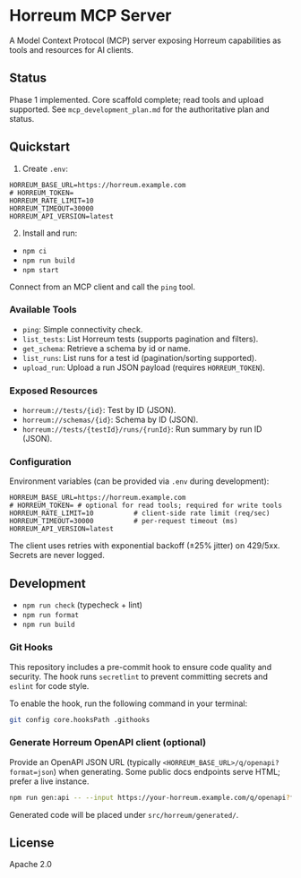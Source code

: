 # Horreum MCP Server

A Model Context Protocol (MCP) server exposing Horreum capabilities as tools and
resources for AI clients.

## Status

Phase 1 implemented. Core scaffold complete; read tools and upload supported.
See `mcp_development_plan.md` for the authoritative plan and status.

## Quickstart

1. Create `.env`:

```
HORREUM_BASE_URL=https://horreum.example.com
# HORREUM_TOKEN=
HORREUM_RATE_LIMIT=10
HORREUM_TIMEOUT=30000
HORREUM_API_VERSION=latest
```

2. Install and run:

- `npm ci`
- `npm run build`
- `npm start`

Connect from an MCP client and call the `ping` tool.

### Available Tools

- `ping`: Simple connectivity check.
- `list_tests`: List Horreum tests (supports pagination and filters).
- `get_schema`: Retrieve a schema by id or name.
- `list_runs`: List runs for a test id (pagination/sorting supported).
- `upload_run`: Upload a run JSON payload (requires `HORREUM_TOKEN`).

### Exposed Resources

- `horreum://tests/{id}`: Test by ID (JSON).
- `horreum://schemas/{id}`: Schema by ID (JSON).
- `horreum://tests/{testId}/runs/{runId}`: Run summary by run ID (JSON).

### Configuration

Environment variables (can be provided via `.env` during development):

```
HORREUM_BASE_URL=https://horreum.example.com
# HORREUM_TOKEN= # optional for read tools; required for write tools
HORREUM_RATE_LIMIT=10          # client-side rate limit (req/sec)
HORREUM_TIMEOUT=30000          # per-request timeout (ms)
HORREUM_API_VERSION=latest
```

The client uses retries with exponential backoff (±25% jitter) on 429/5xx.
Secrets are never logged.

## Development

- `npm run check` (typecheck + lint)
- `npm run format`
- `npm run build`

### Git Hooks

This repository includes a pre-commit hook to ensure code quality and security.
The hook runs `secretlint` to prevent committing secrets and `eslint` for code
style.

To enable the hook, run the following command in your terminal:

```bash
git config core.hooksPath .githooks
```

### Generate Horreum OpenAPI client (optional)

Provide an OpenAPI JSON URL (typically `<HORREUM_BASE_URL>/q/openapi?format=json`)
when generating. Some public docs endpoints serve HTML; prefer a live instance.

```bash
npm run gen:api -- --input https://your-horreum.example.com/q/openapi?format=json
```

Generated code will be placed under `src/horreum/generated/`.

## License

Apache 2.0
